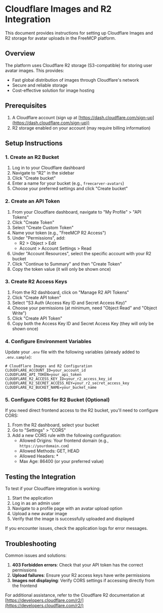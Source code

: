 # Cloudflare Images and R2 Integration

This document provides instructions for setting up Cloudflare Images and R2 storage for avatar uploads in the FreeMCP platform.

## Overview

The platform uses Cloudflare R2 storage (S3-compatible) for storing user avatar images. This provides:

-   Fast global distribution of images through Cloudflare's network
-   Secure and reliable storage
-   Cost-effective solution for image hosting

## Prerequisites

1. A Cloudflare account (sign up at [https://dash.cloudflare.com/sign-up](https://dash.cloudflare.com/sign-up))
2. R2 storage enabled on your account (may require billing information)

## Setup Instructions

### 1. Create an R2 Bucket

1. Log in to your Cloudflare dashboard
2. Navigate to "R2" in the sidebar
3. Click "Create bucket"
4. Enter a name for your bucket (e.g., `freecarver-avatars`)
5. Choose your preferred settings and click "Create bucket"

### 2. Create an API Token

1. From your Cloudflare dashboard, navigate to "My Profile" > "API Tokens"
2. Click "Create Token"
3. Select "Create Custom Token"
4. Name your token (e.g., "FreeMCP R2 Access")
5. Under "Permissions", add:
    - R2 > Object > Edit
    - Account > Account Settings > Read
6. Under "Account Resources", select the specific account with your R2 bucket
7. Click "Continue to Summary" and then "Create Token"
8. Copy the token value (it will only be shown once)

### 3. Create R2 Access Keys

1. From the R2 dashboard, click on "Manage R2 API Tokens"
2. Click "Create API token"
3. Select "S3 Auth (Access Key ID and Secret Access Key)"
4. Choose your permissions (at minimum, need "Object Read" and "Object Write")
5. Click "Create API Token"
6. Copy both the Access Key ID and Secret Access Key (they will only be shown once)

### 4. Configure Environment Variables

Update your `.env` file with the following variables (already added to `.env.sample`):

```
# Cloudflare Images and R2 Configuration
CLOUDFLARE_ACCOUNT_ID=your_account_id
CLOUDFLARE_API_TOKEN=your_api_token
CLOUDFLARE_R2_ACCESS_KEY_ID=your_r2_access_key_id
CLOUDFLARE_R2_SECRET_ACCESS_KEY=your_r2_secret_access_key
CLOUDFLARE_R2_BUCKET_NAME=your_bucket_name
```

### 5. Configure CORS for R2 Bucket (Optional)

If you need direct frontend access to the R2 bucket, you'll need to configure CORS:

1. From the R2 dashboard, select your bucket
2. Go to "Settings" > "CORS"
3. Add a new CORS rule with the following configuration:
    - Allowed Origins: Your frontend domain (e.g., `https://yourdomain.com`)
    - Allowed Methods: GET, HEAD
    - Allowed Headers: \*
    - Max Age: 86400 (or your preferred value)

## Testing the Integration

To test if your Cloudflare integration is working:

1. Start the application
2. Log in as an admin user
3. Navigate to a profile page with an avatar upload option
4. Upload a new avatar image
5. Verify that the image is successfully uploaded and displayed

If you encounter issues, check the application logs for error messages.

## Troubleshooting

Common issues and solutions:

1. **403 Forbidden errors**: Check that your API token has the correct permissions
2. **Upload failures**: Ensure your R2 access keys have write permissions
3. **Images not displaying**: Verify CORS settings if accessing directly from the frontend

For additional assistance, refer to the Cloudflare R2 documentation at [https://developers.cloudflare.com/r2/](https://developers.cloudflare.com/r2/)
